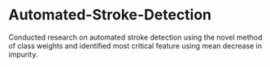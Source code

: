 # Automated-Stroke-Detection
Conducted research on automated stroke detection using the novel method of class weights and identified most critical feature using mean decrease in impurity. 
